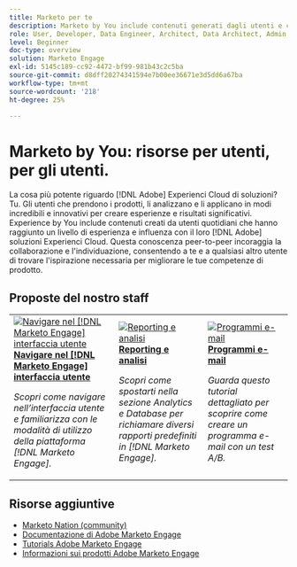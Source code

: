 ```yaml
---
title: Marketo per te
description: Marketo by You include contenuti generati dagli utenti e creati da utenti quotidiani che hanno raggiunto un livello di esperienza e influenza sulla propria conoscenza di Adobe Marketo.
role: User, Developer, Data Engineer, Architect, Data Architect, Admin, Leader
level: Beginner
doc-type: overview
solution: Marketo Engage
exl-id: 5145c189-cc92-4472-bf99-981b43c2c5ba
source-git-commit: d8dff20274341594e7b00ee36671e3d5dd6a67ba
workflow-type: tm+mt
source-wordcount: '218'
ht-degree: 25%

---
```


# Marketo by You: risorse per utenti, per gli utenti.

La cosa più potente riguardo [!DNL Adobe] Experienci Cloud di soluzioni? Tu. Gli utenti che prendono i prodotti, li analizzano e li applicano in modi incredibili e innovativi per creare esperienze e risultati significativi. Experience by You include contenuti creati da utenti quotidiani che hanno raggiunto un livello di esperienza e influenza con il loro [!DNL Adobe] soluzioni Experienci Cloud. Questa conoscenza peer-to-peer incoraggia la collaborazione e l&#39;individuazione, consentendo a te e a qualsiasi altro utente di trovare l&#39;ispirazione necessaria per migliorare le tue competenze di prodotto.

<div id="recs-overview-body-1"></div>
<div id="recs-overview-body-2"></div>
<div id="recs-overview-body-3"></div>
<div id="recs-overview-body-4"></div>
<div id="recs-overview-body-5"></div>
<div id="recs-overview-body-6"></div>

<div id="staff-picks-section">

## Proposte del nostro staff

<table>
<tr>
  <td>
    <a href="/help/marketo/fundamentals/ui-navigation.md">
      <img alt="Navigare nel [!DNL Marketo Engage] interfaccia utente" src="https://video.tv.adobe.com/v/3419131?format=jpeg" />
    </a>
    <div>
      <a href="/help/marketo/fundamentals/ui-navigation.md">
    <strong>Navigare nel [!DNL Marketo Engage] interfaccia utente</strong>
    </a>
    </div>
    <p>
    <em>Scopri come navigare nell’interfaccia utente e familiarizza con le modalità di utilizzo della piattaforma [!DNL Marketo Engage].</em>
    <p>
  </td>
  <td>
    <a href="/help/marketo/reporting/reporting-and-analytics.md">
      <img alt="Reporting e analisi" src="https://video.tv.adobe.com/v/3419295?format=jpeg" />
    </a>
    <div>
      <a href="/help/marketo/reporting/reporting-and-analytics.md">
    <strong>Reporting e analisi</strong>
    </a>
    </div>
    <p>
    <em>Scopri come spostarti nella sezione Analytics e Database per richiamare diversi rapporti predefiniti in [!DNL Marketo Engage].</em>
    <p>
  </td>
  <td>
    <a href="/help/marketo/programs/email-programs.md">
      <img alt="Programmi e-mail" src="https://video.tv.adobe.com/v/3419440?format=jpeg" />
    </a>
    <div>
      <a href="/help/marketo/programs/email-programs.md">
    <strong>Programmi e-mail</strong>
    </a>
    </div>
    <p>
    <em>Guarda questo tutorial dettagliato per scoprire come creare un programma e-mail con un test A/B.</em>
    <p>
  </td>
</tr>
</table>

</div>

## Risorse aggiuntive

* [Marketo Nation (community)](https://nation.marketo.com/)
* [Documentazione di Adobe Marketo Engage](https://experienceleague.adobe.com/docs/marketo-engage.html)
* [Tutorials Adobe Marketo Engage](https://experienceleague.adobe.com/docs/marketo-learn/tutorials/overview.html)
* [Informazioni sui prodotti Adobe Marketo Engage](https://business.adobe.com/products/marketo/adobe-marketo.html)
